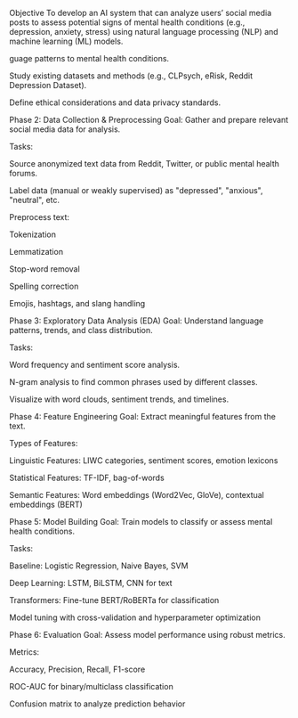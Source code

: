 Objective
To develop an AI system that can analyze users’ social media posts to assess potential signs of mental health conditions (e.g., depression, anxiety, stress) using natural language processing (NLP) and machine learning (ML) models.


guage patterns to mental health conditions.

Study existing datasets and methods (e.g., CLPsych, eRisk, Reddit Depression Dataset).

Define ethical considerations and data privacy standards.

Phase 2: Data Collection & Preprocessing
Goal: Gather and prepare relevant social media data for analysis.

Tasks:

Source anonymized text data from Reddit, Twitter, or public mental health forums.

Label data (manual or weakly supervised) as "depressed", "anxious", "neutral", etc.

Preprocess text:

Tokenization

Lemmatization

Stop-word removal

Spelling correction

Emojis, hashtags, and slang handling

Phase 3: Exploratory Data Analysis (EDA)
Goal: Understand language patterns, trends, and class distribution.

Tasks:

Word frequency and sentiment score analysis.

N-gram analysis to find common phrases used by different classes.

Visualize with word clouds, sentiment trends, and timelines.

Phase 4: Feature Engineering
Goal: Extract meaningful features from the text.

Types of Features:

Linguistic Features: LIWC categories, sentiment scores, emotion lexicons

Statistical Features: TF-IDF, bag-of-words

Semantic Features: Word embeddings (Word2Vec, GloVe), contextual embeddings (BERT)

Phase 5: Model Building
Goal: Train models to classify or assess mental health conditions.

Tasks:

Baseline: Logistic Regression, Naive Bayes, SVM

Deep Learning: LSTM, BiLSTM, CNN for text

Transformers: Fine-tune BERT/RoBERTa for classification

Model tuning with cross-validation and hyperparameter optimization

Phase 6: Evaluation
Goal: Assess model performance using robust metrics.

Metrics:

Accuracy, Precision, Recall, F1-score

ROC-AUC for binary/multiclass classification

Confusion matrix to analyze prediction behavior


